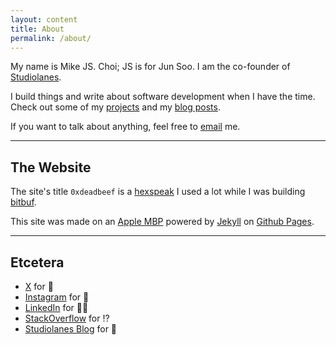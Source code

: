 ```yaml
---
layout: content
title: About
permalink: /about/
---
```


My name is Mike JS. Choi; JS is for Jun Soo. I am the co-founder of [Studiolanes](https://www.studiolanes.com).

I build things and write about software development when I have the time.
Check out some of my [projects](https://deadbeef.me/projects/) and my [blog posts](https://deadbeef.me).

If you want to talk about anything, feel free to [email](mailto:mkchoi212@gmail.com) me.

----

## The Website

The site's title `0xdeadbeef` is a [hexspeak](https://en.wikipedia.org/wiki/Hexspeak) I used a lot while I was building [bitbuf](https://github.com/mkchoi212/bitbuf).

This site was made on an [Apple MBP](https://www.apple.com/) powered by [Jekyll](https://jekyllrb.com) on [Github Pages](https://pages.github.com).

----

## Etcetera

- [X](https://www.x.com/guard_if) for 🎀
- [Instagram](https://www.instagram.com/mikejschoi/) for 📸
- [LinkedIn](https://www.linkedin.com/in/mikejschoi) for 🤝🏻
- [StackOverflow](https://stackoverflow.com/users/4064189/mike-js-choi) for ⁉️
- [Studiolanes Blog](http://blog.studiolanes.com) for 🔨
